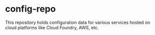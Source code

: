 # config-repo

This repository holds configuration data for various services hosted on cloud platforms like Cloud Foundry, AWS, etc.


